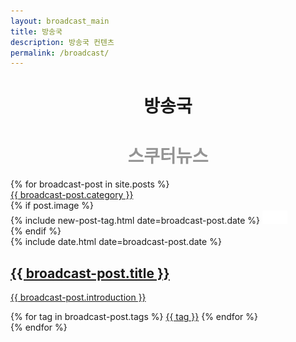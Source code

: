 ```yaml
---
layout: broadcast_main
title: 방송국
description: 방송국 컨텐츠
permalink: /broadcast/
---
```


<center><h1><strong>방송국</strong></h1></center>

<main class="home" id="broadcast-post" role="main" itemprop="mainContentOfPage" itemscope="itemscope" itemtype="http://schema.org/Blog">
    <center><h1 style="color: #686868;opacity: 0.7;">스쿠터뉴스</h1></center>
    <div id="grid" class="row flex-grid">
    {% for broadcast-post in site.posts %}
        <article class="box-item" itemscope="itemscope" itemtype="http://schema.org/BlogPosting" itemprop="blogPost">
            <span class="category">
                <a href="{{ site.url }}{{ site.baseurl }}/categoria/{{ broadcast-post.category }}">
                    <span>{{ broadcast-post.category }}</span>
                </a>
            </span>
            <div class="box-body">
                {% if post.image %}
                    <div class="cover">
                        {% include new-post-tag.html date=broadcast-post.date %}
                        <a href="{{ broadcast-post.url | prepend: site.baseurl }}" {%if isnewpost %}class="new-post"{% endif %}>
                            <img src="assets/img/placeholder.png" data-url="{{ broadcast-post.image }}" class="preload">
                        </a>
                    </div>
                {% endif %}
                <div class="box-info">
                    <meta itemprop="datePublished" content="{{ broadcast-post.date | date_to_xmlschema }}">
                    <time itemprop="datePublished" datetime="{{ broadcast-post.date | date_to_xmlschema }}" class="date">
                        {% include date.html date=broadcast-post.date %}
                    </time>
                    <a class="post-link" href="{{ broadcast-post.url | prepend: site.baseurl }}">
                        <h2 class="broadcast-post-title" itemprop="name">
                            {{ broadcast-post.title }}
                        </h2>
                    </a>
                    <a class="post-link" href="{{ broadcast-post.url | prepend: site.baseurl }}">
                        <p class="description">{{ broadcast-post.introduction }}</p>
                    </a>
                    <div class="tags">
                        {% for tag in broadcast-post.tags %}
                            <a href="{{ site.baseurl}}/tags/#{{tag | slugify }}">{{ tag }}</a>
                        {% endfor %}
                    </div>
                </div>
            </div>
        </article>
    {% endfor %}
    </div>
</main>
